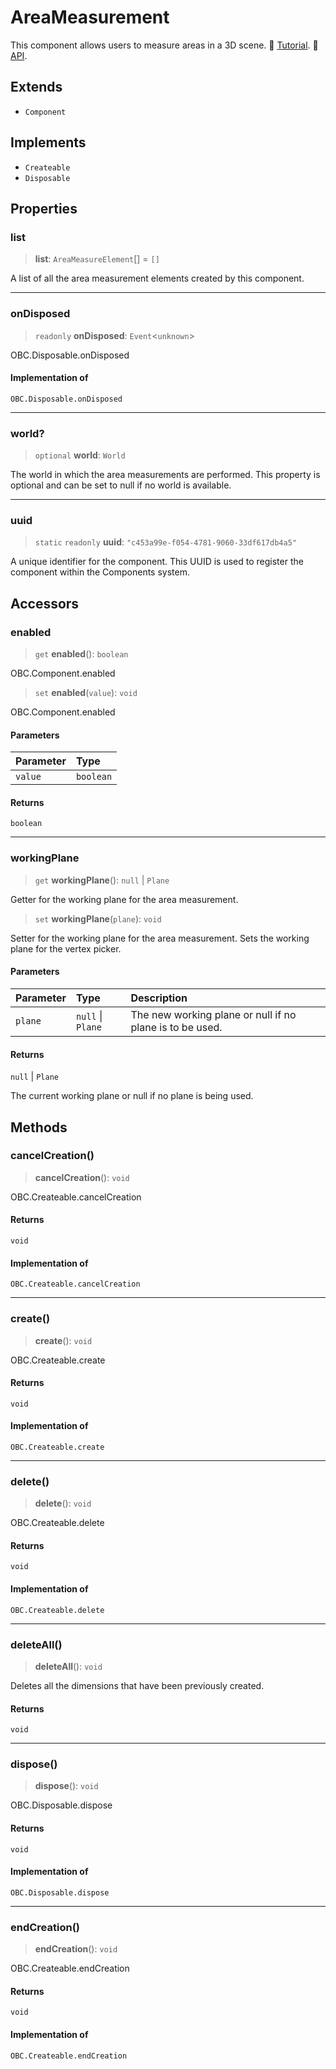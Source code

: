 # AreaMeasurement

This component allows users to measure areas in a 3D scene. 📕 [Tutorial](https://docs.thatopen.com/Tutorials/Components/Front/AreaMeasurement). 📘 [API](https://docs.thatopen.com/api/@thatopen/components-front/classes/AreaMeasurement).

## Extends

- `Component`

## Implements

- `Createable`
- `Disposable`

## Properties

### list

> **list**: `AreaMeasureElement`[] = `[]`

A list of all the area measurement elements created by this component.

***

### onDisposed

> `readonly` **onDisposed**: `Event`\<`unknown`\>

OBC.Disposable.onDisposed

#### Implementation of

`OBC.Disposable.onDisposed`

***

### world?

> `optional` **world**: `World`

The world in which the area measurements are performed.
This property is optional and can be set to null if no world is available.

***

### uuid

> `static` `readonly` **uuid**: `"c453a99e-f054-4781-9060-33df617db4a5"`

A unique identifier for the component.
This UUID is used to register the component within the Components system.

## Accessors

### enabled

> `get` **enabled**(): `boolean`

OBC.Component.enabled

> `set` **enabled**(`value`): `void`

OBC.Component.enabled

#### Parameters

| Parameter | Type |
| :------ | :------ |
| `value` | `boolean` |

#### Returns

`boolean`

***

### workingPlane

> `get` **workingPlane**(): `null` \| `Plane`

Getter for the working plane for the area measurement.

> `set` **workingPlane**(`plane`): `void`

Setter for the working plane for the area measurement.
Sets the working plane for the vertex picker.

#### Parameters

| Parameter | Type | Description |
| :------ | :------ | :------ |
| `plane` | `null` \| `Plane` | The new working plane or null if no plane is to be used. |

#### Returns

`null` \| `Plane`

The current working plane or null if no plane is being used.

## Methods

### cancelCreation()

> **cancelCreation**(): `void`

OBC.Createable.cancelCreation

#### Returns

`void`

#### Implementation of

`OBC.Createable.cancelCreation`

***

### create()

> **create**(): `void`

OBC.Createable.create

#### Returns

`void`

#### Implementation of

`OBC.Createable.create`

***

### delete()

> **delete**(): `void`

OBC.Createable.delete

#### Returns

`void`

#### Implementation of

`OBC.Createable.delete`

***

### deleteAll()

> **deleteAll**(): `void`

Deletes all the dimensions that have been previously created.

#### Returns

`void`

***

### dispose()

> **dispose**(): `void`

OBC.Disposable.dispose

#### Returns

`void`

#### Implementation of

`OBC.Disposable.dispose`

***

### endCreation()

> **endCreation**(): `void`

OBC.Createable.endCreation

#### Returns

`void`

#### Implementation of

`OBC.Createable.endCreation`
